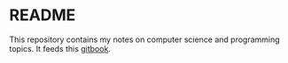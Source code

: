 # README

This repository contains my notes on computer science and programming topics.
It feeds this [gitbook](https://lukas-9.gitbook.io/notes/).
